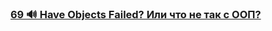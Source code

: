 ### [69 🔊 Have Objects Failed? Или что не так с ООП?](https://www.youtube.com/watch?v=4yO5OS0vPSw)


